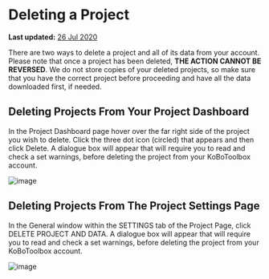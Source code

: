# Deleting a Project
**Last updated:** <a href="https://github.com/kobotoolbox/docs/blob/1a142ea9a0f004e942fec719dd1ba2e1e6f14a58/source/delete_project.md" class="reference">26 Jul 2020</a>

There are two ways to delete a project and all of its data from your account. Please note that once a project has been deleted, **THE ACTION CANNOT BE REVERSED**. We do not store copies of your deleted projects, so make sure that you have the correct project before proceeding and have all the data downloaded first, if needed.

## Deleting Projects From Your Project Dashboard

In the Project Dashboard page hover over the far right side of the project you wish to delete. Click the three dot icon (circled) that appears and then click Delete. A dialogue box will appear that will require you to read and check a set warnings, before deleting the project from your KoBoToolbox account.

![image](/images/delete_project/dashboard.jpg)

## Deleting Projects From The Project Settings Page

In the General window within the SETTINGS tab of the Project Page, click DELETE PROJECT AND DATA. A dialogue box will appear that will require you to read and check a set warnings, before deleting the project from your KoBoToolbox account.

![image](/images/delete_project/settings.jpg)
